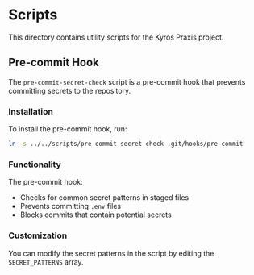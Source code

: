 # Scripts

This directory contains utility scripts for the Kyros Praxis project.

## Pre-commit Hook

The `pre-commit-secret-check` script is a pre-commit hook that prevents committing secrets to the repository.

### Installation

To install the pre-commit hook, run:

```bash
ln -s ../../scripts/pre-commit-secret-check .git/hooks/pre-commit
```

### Functionality

The pre-commit hook:
- Checks for common secret patterns in staged files
- Prevents committing `.env` files
- Blocks commits that contain potential secrets

### Customization

You can modify the secret patterns in the script by editing the `SECRET_PATTERNS` array.